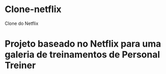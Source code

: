 # Clone-netflix
Clone do Netflix
# Projeto baseado no Netflix para uma galeria de treinamentos de Personal Treiner
